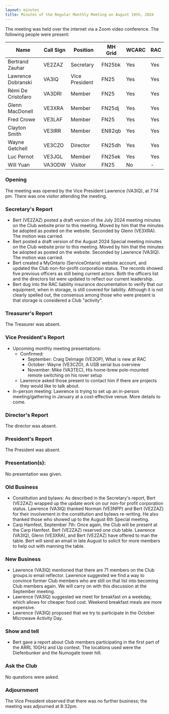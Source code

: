```yaml
---
layout: minutes
title: Minutes of the Regular Monthly Meeting on August 19th, 2024
---
```

The meeting was held over the internet via a Zoom video conference.
The following people were present:

| Name               | Call Sign | Position       | MH Grid | WCARC | RAC |
| ------------------ | --------- | -------------- | ------- | ----- | --- |
| Bertrand Zauhar    | VE2ZAZ    | Secretary      | FN25bk  | Yes   | Yes |
| Lawrence Dobranski | VA3IQ     | Vice President | FN25    | Yes   | Yes |
| Rémi De Cristofaro | VA3DRI    | Member         | FN25    | Yes   | Yes |
| Glenn MacDonell    | VE3XRA    | Member         | FN25dj  | Yes   | Yes |
| Fred Crowe         | VE3LAF    | Member         | FN25    | Yes   | Yes |
| Clayton Smith      | VE3IRR    | Member         | EN82qb  | Yes   | Yes |
| Wayne Getchell     | VE3CZO    | Director       | FN25dh  | Yes   | Yes |
| Luc Pernot         | VE3JGL    | Member         | FN25ek  | Yes   | Yes |
| Will Yuan          | VA3ODW    | Visitor        | FN25    | No    |  -  |

### Opening

The meeting was opened by the Vice President Lawrence (VA3IQ), at 7:14 pm.
There was one visitor attending the meeting.

### Secretary's Report

- Bert (VE2ZAZ) posted a draft version of the July 2024 meeting minutes on the Club website prior to this meeting. Moved by him that the minutes be adopted as posted on the website. Seconded by Glenn (VE3XRA). The motion was carried.
- Bert posted a draft version of the August 2024 Special meeting minutes on the Club website prior to this meeting. Moved by him that the minutes be adopted as posted on the website. Seconded by Lawrence (VA3IQ). The motion was carried.
- Bert created a MyOntario (ServiceOntario) website account, and updated the Club non-for-profit corporation status. The records showed five previous officers as still being current actors. Both the officers list and the directors list were updated to reflect our current leadership.
- Bert dug into the RAC liability insurance documentation to verify that our equipment, when in storage, is still covered for liability. Although it is not clearly spelled out, the consensus among those who were present is that storage is considered a Club "activity".

### Treasurer's Report

The Treasurer was absent.

### Vice President's Report

- Upcoming monthly meeting presentations:
  - Confirmed:
    - September: Craig Delmage (VE3OP), What is new at RAC
    - October: Wayne (VE3CZO), A USB serial bus overview
    - November: Mike (VA3TEC), His home-brew pole-mounted remote switching on his rover setup
  - Lawrence asked those present to contact him if there are projects they would like to talk about.
- In-person meeting: Lawrence is trying to set up an in-person meeting/gathering in January at a cost-effective venue. More details to come.

### Director's Report

The director was absent.

### President's Report

The President was absent.

### Presentation(s):
No presentation was given.

### Old Business

- Constitution and bylaws: As described in the Secretary's report, Bert (VE2ZAZ) wrapped up the update work on our non-for profit corporation status. Lawrence (VA3IQ) thanked Norman (VE3NPP) and Bert (VE2ZAZ) for their involvement in the constitution and bylaws re-writing. He also thanked those who showed up to the August 6th Special meeting.
- Carp Hamfest, September 7th: Once again, the Club will be present at the Carp Hamfest. Bert (VE2ZAZ) reserved one club table. Lawrence (VA3IQ), Glenn (VE3XRA), and Bert (VE2ZAZ) have offered to man the table. Bert will send an email in late August to solicit for more members to help out with manning the table.

### New Business

- Lawrence (VA3IQ) mentioned that there are 71 members on the Club groups.io email reflector. Lawrence suggested we find a way to convince former Club members who are still on that list into becoming Club members again. We will carry on with this discussion at the September meeting.
- Lawrence (VA3IQ) suggested we meet for breakfast on a weekday, which allows for cheaper food cost. Weekend breakfast meals are more expensive.
- Lawrence (VA3IQ) proposed that we try to participate in the October Microwave Activity Day.

### Show and tell

- Bert gave a report about Club members participating in the first part of the ARRL 10GHz and Up contest. The locations used were the Diefenbunker and the Numogate tower hill.

### Ask the Club

No questions were asked.

### Adjournment

The Vice President observed that there was no further business; the meeting was adjourned at 8:32pm.
